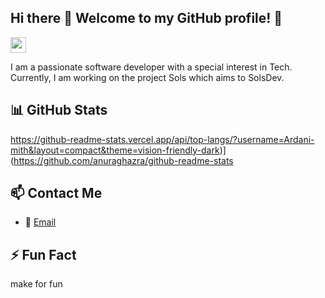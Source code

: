 ## Hi there 👋 Welcome to my GitHub profile! 🚀

<!-- Add an animated image or GIF -->
<img src="https://media.giphy.com/media/hvRJCLFzcasrR4ia7z/giphy.gif" width="25px">

<!-- Add a brief description about yourself -->
I am a passionate software developer with a special interest in Tech. Currently, I am working on the project Sols which aims to SolsDev.

<!-- Add a list of skills or technologies you are proficient in -->
<!-- ## 🛠️ Skills & Technologies
- 💻 {{ programming_language_1 }}, {{ programming_language_2 }}, {{ programming_language_3 }}
- 🌐 {{ web_technology_1 }}, {{ web_technology_2 }}, {{ web_technology_3 }}
- 🗄️ {{ database_1 }}, {{ database_2 }}
- ☁️ {{ cloud_platform_1 }}, {{ cloud_platform_2 }} -->

<!-- Add a section for your featured projects -->
<!-- ## 🌟 Featured Projects -->
<!-- - [{{ project_name_1 }}]({{ project_link_1 }}) - {{ short_description_project_1 }}
- [{{ project_name_2 }}]({{ project_link_2 }}) - {{ short_description_project_2 }}
- [{{ project_name_3 }}]({{ project_link_3 }}) - {{ short_description_project_3 }} -->

<!-- Add your GitHub stats using GitHub Readme Stats -->
## 📊 GitHub Stats
https://github-readme-stats.vercel.app/api/top-langs/?username=Ardani-mith&layout=compact&theme=vision-friendly-dark)](https://github.com/anuraghazra/github-readme-stats

<!-- Add how to contact you -->
## 📫 Contact Me
<!-- - 💼 [LinkedIn]({{ your_LinkedIn_profile_link }}) -->
- 📧 [Email](mailto:ardanistwan@gmail.com)
<!-- - 🐦 [Twitter]({{ your_Twitter_profile_link }}) -->

<!-- Add an interesting fact or favorite quote -->
## ⚡ Fun Fact
make for fun

